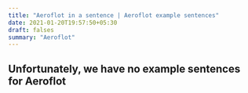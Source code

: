 ```yaml
---
title: "Aeroflot in a sentence | Aeroflot example sentences"
date: 2021-01-20T19:57:50+05:30
draft: falses
summary: "Aeroflot"
---
```

## Unfortunately, we have no example sentences for Aeroflot                 
